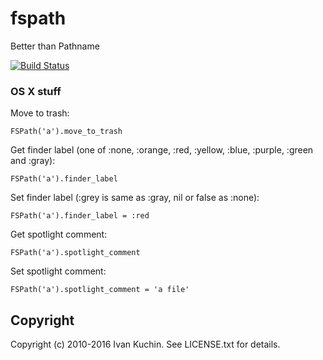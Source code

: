 # fspath

Better than Pathname

[![Build Status](https://travis-ci.org/toy/fspath-mac.png?branch=master)](https://travis-ci.org/toy/fspath-mac)

### OS X stuff

Move to trash:

    FSPath('a').move_to_trash

Get finder label (one of :none, :orange, :red, :yellow, :blue, :purple, :green and :gray):

    FSPath('a').finder_label

Set finder label (:grey is same as :gray, nil or false as :none):

    FSPath('a').finder_label = :red

Get spotlight comment:

    FSPath('a').spotlight_comment

Set spotlight comment:

    FSPath('a').spotlight_comment = 'a file'

## Copyright

Copyright (c) 2010-2016 Ivan Kuchin. See LICENSE.txt for details.
